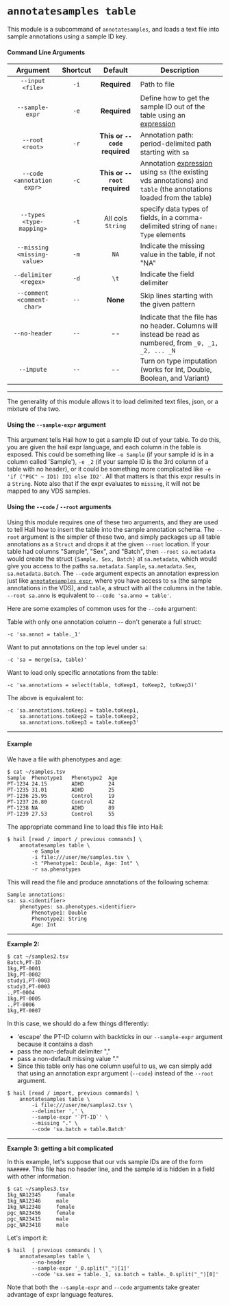 # `annotatesamples table`

This module is a subcommand of `annotatesamples`, and loads a text file into sample annotations using a sample ID key.

#### Command Line Arguments

Argument | Shortcut | Default | Description
:-:  | :-: |:-: | ---
`--input <file>` | `-i` | **Required** | Path to file
`--sample-expr` | `-e` | **Required** | Define how to get the sample ID out of the table using an [expression](../HailExpressionLanguage.md)
`--root <root>` | `-r` | **This or `--code` required** | Annotation path: period-delimited path starting with `sa`
`--code <annotation expr>` | `-c` | **This or `--root` required** | Annotation [expression](../HailExpressionLanguage.md) using `sa` (the existing vds annotations) and `table` (the annotations loaded from the table)
`--types <type-mapping>` | `-t` | All cols `String` | specify data types of fields, in a comma-delimited string of `name: Type` elements
`--missing <missing-value>` | `-m` | `NA` | Indicate the missing value in the table, if not "NA"
`--delimiter <regex>` | `-d` | `\t` | Indicate the field delimiter
`--comment <comment-char>` | `--` | **None** | Skip lines starting with the given pattern
`--no-header` | `--` | -- | Indicate that the file has no header.  Columns will instead be read as numbered, from `_0, _1, _2, ... _N`
`--impute` | `--` | -- | Turn on type imputation (works for Int, Double, Boolean, and Variant)

____

The generality of this module allows it to load delimited text files, json, or a mixture of the two.  

#### Using the `--sample-expr` argument

This argument tells Hail how to get a sample ID out of your table.  To do this, you are given the hail expr language, and each column in the table is exposed.  This could be something like `-e Sample` (if your sample id is in a column called 'Sample'), `-e _2` (if your sample ID is the 3rd column of a table with no header), or it could be something more complicated like `-e 'if ("PGC" ~ ID1) ID1 else ID2'`.  All that matters is that this expr results in a `String`.  Note also that if the expr evaluates to `missing`, it will not be mapped to any VDS samples.

#### Using the `--code` / `--root` arguments

Using this module requires one of these two arguments, and they are used to tell Hail how to insert the table into the sample annotation schema.  The `--root` argument is the simpler of these two, and simply packages up all table annotations as a `Struct` and drops it at the given `--root` location.  If your table had columns "Sample", "Sex", and "Batch", then `--root sa.metadata` would create the struct `{Sample, Sex, Batch}` at `sa.metadata`, which would give you access to the paths `sa.metadata.Sample`, `sa.metadata.Sex`, `sa.metadata.Batch`.  The `--code` argument expects an annotation expression just like [`annotatesamples expr`](AnnotateSamplesExpr.md), where you have access to `sa` (the sample annotations in the VDS), and `table`, a struct with all the columns in the table.  `--root sa.anno` is equivalent to `--code 'sa.anno = table'`.

Here are some examples of common uses for the `--code` argument:

Table with only one annotation column -- don't generate a full struct:
```
-c 'sa.annot = table._1'
```

Want to put annotations on the top level under `sa`:
```
-c 'sa = merge(sa, table)'
```

Want to load only specific annotations from the table:
```
-c 'sa.annotations = select(table, toKeep1, toKeep2, toKeep3)'
```

The above is equivalent to:
```
-c 'sa.annotations.toKeep1 = table.toKeep1, 
    sa.annotations.toKeep2 = table.toKeep2,
    sa.annotations.toKeep3 = table.toKeep3'
```

____

#### Example

We have a file with phenotypes and age:
```
$ cat ~/samples.tsv
Sample  Phenotype1   Phenotype2  Age
PT-1234 24.15        ADHD        24
PT-1235 31.01        ADHD        25
PT-1236 25.95        Control     19
PT-1237 26.80        Control     42
PT-1238 NA           ADHD        89
PT-1239 27.53        Control     55
```

The appropriate command line to load this file into Hail:

```
$ hail [read / import / previous commands] \
    annotatesamples table \
        -e Sample
        -i file:///user/me/samples.tsv \
        -t "Phenotype1: Double, Age: Int" \
        -r sa.phenotypes
```

   This will read the file and produce annotations of the following schema:

```
Sample annotations:
sa: sa.<identifier>
    phenotypes: sa.phenotypes.<identifier>
        Phenotype1: Double
        Phenotype2: String
        Age: Int
```

____

**Example 2:**

```
$ cat ~/samples2.tsv
Batch,PT-ID
1kg,PT-0001
1kg,PT-0002
study1,PT-0003
study3,PT-0003
.,PT-0004
1kg,PT-0005
.,PT-0006
1kg,PT-0007
```

In this case, we should do a few things differently:

 - 'escape' the PT-ID column with backticks in our `--sample-expr` argument because it contains a dash
 - pass the non-default delimiter ","
 - pass a non-default missing value "."  
 - Since this table only has one column useful to us, we can simply add that using an annotation expr argument (`--code`) instead of the `--root` argument. 
```
$ hail [read / import, previous commands] \
    annotatesamples table \
        -i file:///user/me/samples2.tsv \
        --delimiter ',' \
        --sample-expr '`PT-ID`' \
        --missing "." \
        --code 'sa.batch = table.Batch'
```

____

**Example 3: getting a bit complicated**

In this example, let's suppose that our vds sample IDs are of the form `NA#####`.  This file has no header line, and the sample id is hidden in a field with other information.

```
$ cat ~/samples3.tsv
1kg_NA12345     female   
1kg_NA12346     male
1kg_NA12348     female
pgc_NA23456     female
pgc_NA23415     male
pgc_NA23418     male
```

Let's import it:

```
$ hail  [ previous commands ] \ 
    annotatesamples table \
        --no-header
        --sample-expr '_0.split("_")[1]'
        --code 'sa.sex = table._1, sa.batch = table._0.split("_")[0]'
```

Note that both the `--sample-expr` and `--code` arguments take greater advantage of expr language features.